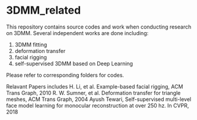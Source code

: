 # 3DMM_related
This repository contains source codes and work when conducting research on 3DMM. 
Several independent works are done including: 
  1. 3DMM fitting
  2. deformation transfer 
  3. facial rigging 
  4. self-supervised 3DMM based on Deep Learning
  
  
Please refer to corresponding folders for codes.

Relavant Papers includes
   H. Li, et al. Example-based facial rigging, ACM Trans Graph, 2010
   R. W. Sumner, et al. Deformation transfer for triangle meshes, ACM Trans Graph, 2004
   Ayush Tewari, Self-supervised multi-level face model learning for monocular reconstruction at over 250 hz. In CVPR, 2018
 


